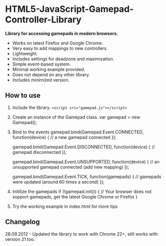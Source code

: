 HTML5-JavaScript-Gamepad-Controller-Library
===========================================

**Library for accessing gamepads in modern browsers.**

* Works on latest Firefox and Google Chrome.
* Very easy to add mappings to new controllers.
* Lightweight.
* Includes settings for deadzone and maximization.
* Simple event-based system.
* Minimal working example provided.
* Does not depend on any other library.
* Includes minimized version.


How to use
----------
1. Include the library.
`<script src="gamepad.js"></script>`

2. Create an instance of the Gamepad class.
	var gamepad = new Gamepad();

4. Bind to the events
	gamepad.bind(Gamepad.Event.CONNECTED, function(device) {
		// a new gamepad connected
	});
	
	gamepad.bind(Gamepad.Event.DISCONNECTED, function(device) {
		// gamepad disconnected
	});
	
	gamepad.bind(Gamepad.Event.UNSUPPORTED, function(device) {
		// an unsupported gamepad connected (add new mapping)
	});
	
	gamepad.bind(Gamepad.Event.TICK, function(gamepads) {
		// gamepads were updated (around 60 times a second)
	});

5. Initilize the gamepads
	if (!gamepad.init()) {
		// Your browser does not support gamepads, get the latest Google Chrome or Firefox
	}

6. Try the working example in index.html for more tips


Changelog
---------
28.09.2012 - Updated the library to work with Chrome 22+, still works with version 21 too.